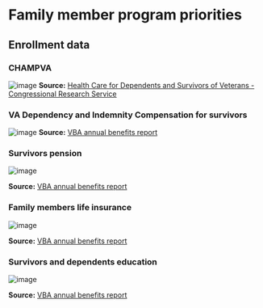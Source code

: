 # Family member program priorities

## Enrollment data

### CHAMPVA

![image](https://github.com/department-of-veterans-affairs/va.gov-team/assets/62957278/02e92213-4b77-4c75-8778-e26548c11b9a)
**Source:** [Health Care for Dependents and Survivors of Veterans - Congressional Research Service](https://sgp.fas.org/crs/misc/RS22483.pdf) 

### VA Dependency and Indemnity Compensation for survivors

![image](https://github.com/department-of-veterans-affairs/va.gov-team/assets/62957278/90a28b94-b456-4720-8352-2dd6d03daddb)
**Source:** [VBA annual benefits report](https://www.benefits.va.gov/REPORTS/abr/docs/2022-abr.pdf)

### Survivors pension

![image](https://github.com/department-of-veterans-affairs/va.gov-team/assets/62957278/0ac5a439-cefc-443a-838b-494a6b86a0d0)

**Source:** [VBA annual benefits report](https://www.benefits.va.gov/REPORTS/abr/docs/2022-abr.pdf)

### Family members life insurance

![image](https://github.com/department-of-veterans-affairs/va.gov-team/assets/62957278/e9176a11-836b-496f-b5f2-654d57c585ef)

**Source:** [VBA annual benefits report](https://www.benefits.va.gov/REPORTS/abr/docs/2022-abr.pdf)

### Survivors and dependents education

![image](https://github.com/department-of-veterans-affairs/va.gov-team/assets/62957278/89ba200c-e5b0-4bef-8acb-c0c0d3825ceb)

**Source:** [VBA annual benefits report](https://www.benefits.va.gov/REPORTS/abr/docs/2022-abr.pdf)


######
